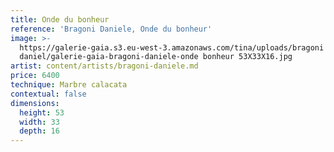 ```yaml
---
title: Onde du bonheur
reference: 'Bragoni Daniele, Onde du bonheur'
image: >-
  https://galerie-gaia.s3.eu-west-3.amazonaws.com/tina/uploads/bragoni
  daniel/galerie-gaia-bragoni-daniele-onde bonheur 53X33X16.jpg
artist: content/artists/bragoni-daniele.md
price: 6400
technique: Marbre calacata
contextual: false
dimensions:
  height: 53
  width: 33
  depth: 16
---
```


